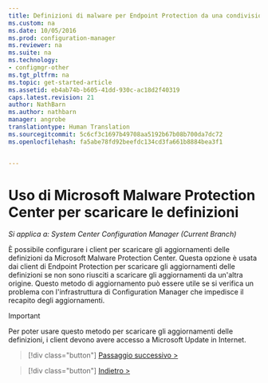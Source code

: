 ```yaml
---
title: Definizioni di malware per Endpoint Protection da una condivisione di rete| System Center Configuration Manager
ms.custom: na
ms.date: 10/05/2016
ms.prod: configuration-manager
ms.reviewer: na
ms.suite: na
ms.technology:
- configmgr-other
ms.tgt_pltfrm: na
ms.topic: get-started-article
ms.assetid: eb4ab74b-b605-41dd-930c-ac18d2f40319
caps.latest.revision: 21
author: NathBarn
ms.author: nathbarn
manager: angrobe
translationtype: Human Translation
ms.sourcegitcommit: 5c6cf3c1697b49708aa5192b67b08b700da7dc72
ms.openlocfilehash: fa5abe78fd92beefdc134cd3fa661b8884bea3f1


---
```


# <a name="using-the-microsoft-malware-protection-center-to-download-definitions"></a>Uso di Microsoft Malware Protection Center per scaricare le definizioni

*Si applica a: System Center Configuration Manager (Current Branch)*

 È possibile configurare i client per scaricare gli aggiornamenti delle definizioni da Microsoft Malware Protection Center. Questa opzione è usata dai client di Endpoint Protection per scaricare gli aggiornamenti delle definizioni se non sono riusciti a scaricare gli aggiornamenti da un'altra origine. Questo metodo di aggiornamento può essere utile se si verifica un problema con l'infrastruttura di Configuration Manager che impedisce il recapito degli aggiornamenti.

> [!IMPORTANT]
>  Per poter usare questo metodo per scaricare gli aggiornamenti delle definizioni, i client devono avere accesso a Microsoft Update in Internet.


> [!div class="button"]
[Passaggio successivo >](endpoint-antimalware-policies.md)

> [!div class="button"]
[Indietro >](endpoint-configure-alerts.md)



<!--HONumber=Nov16_HO1-->


